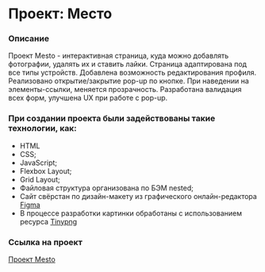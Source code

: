 # Проект: Место

### Описание

Проект Mesto - интерактивная страница, куда можно добавлять фотографии, удалять их и ставить лайки. Страница адаптирована под все типы устройств. Добавлена возможность редактирования профиля. Реализовано открытие/закрытие pop-up по кнопке. При наведении на элементы-ссылки, меняется прозрачность.
Разработана валидация всех форм, улучшена UX при работе с pop-up.

### При создании проекта были задействованы такие технологии, как:
* HTML
* CSS;
* JavaScript;
* Flexbox Layout;
* Grid Layout;
* Файловая структура организована по БЭМ nested;
* Сайт свёрстан по дизайн-макету из графического онлайн-редактора [Figma](https://www.figma.com/file/2cn9N9jSkmxD84oJik7xL7/JavaScript.-Sprint-4?node-id=0%3A1)
* В процессе разработки картинки обработаны с использованием ресурса [Tinypng](https://tinypng.com/)

### Ссылка на проект
 
[Проект Mesto](https://faizovaelmira.github.io/mesto/index.html)
